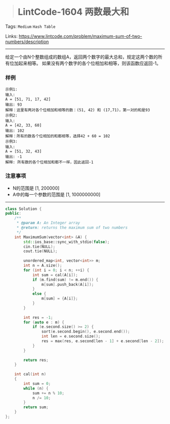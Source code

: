 > # LintCode-1604 两数最大和

Tags: `Medium` `Hash Table`

Links: https://www.lintcode.com/problem/maximum-sum-of-two-numbers/description

----

给定一个由N个整数组成的数组A，返回两个数字的最大总和，规定这两个数的所有位加起来相等。 如果没有两个数字的各个位相加和相等，则该函数应返回-1。

### 样例

```
示例1:
输入:
A = [51, 71, 17, 42]
输出: 93
解释：这里有两对各个位相加和相等的数：(51, 42) 和 (17,71)，第一对的和是93
示例2:
输入:
A = [42, 33, 60]
输出: 102
解释：所有的数各个位相加的和都相等，选择42 + 60 = 102
示例3:
输入:
A = [51, 32, 43]
输出: -1
解释: 所有数的各个位相加和都不一样，因此返回-1
```

### 注意事项

- N的范围是 [1, 200000]
- A中的每一个参数的范围是 [1, 1000000000]

-----

```c++
class Solution {
public:
    /**
     * @param A: An Integer array
     * @return: returns the maximum sum of two numbers
     */
    int MaximumSum(vector<int> &A) {
        std::ios_base::sync_with_stdio(false);
        cin.tie(NULL);
        cout.tie(NULL);
        
        unordered_map<int, vector<int>> m;
        int n = A.size();
        for (int i = 0; i < n; ++i) {
            int sum = cal(A[i]);
            if (m.find(sum) != m.end()) {
                m[sum].push_back(A[i]);
            }
            else {
                m[sum] = {A[i]};
            }
        }
        
        int res = -1;
        for (auto e : m) {
            if (e.second.size() >= 2) {
                sort(e.second.begin(), e.second.end());
                int len = e.second.size();
                res = max(res, e.second[len - 1] + e.second[len - 2]);
            }
        }
        
        return res;
    }
    
    int cal(int n)
    {
        int sum = 0;
        while (n) {
            sum += n % 10;
            n /= 10;
        }
        return sum;
    }
};
```

